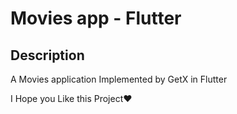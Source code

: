 # Movies app - Flutter
## Description
A Movies application Implemented by GetX in Flutter

I Hope you Like this Project❤